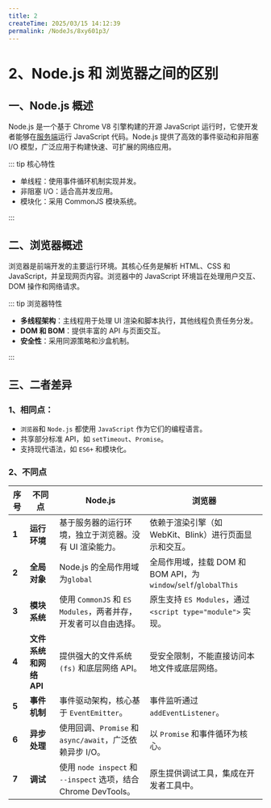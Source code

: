 ```yaml
---
title: 2
createTime: 2025/03/15 14:12:39
permalink: /NodeJs/8xy601p3/
---
```

# 2、Node.js 和 浏览器之间的区别

## 一、Node.js 概述

Node.js 是一个基于 Chrome V8 引擎构建的开源 JavaScript 运行时，它使开发者能够在[服务端](https://so.csdn.net/so/search?q=服务端&spm=1001.2101.3001.7020)运行 JavaScript 代码。Node.js 提供了高效的事件驱动和非阻塞 I/O 模型，广泛应用于构建快速、可扩展的网络应用。

::: tip 核心特性

- 单线程：使用事件循环机制实现并发。
- 非阻塞 I/O：适合高并发应用。
- 模块化：采用 CommonJS 模块系统。

:::

## 二、浏览器概述

浏览器是前端开发的主要运行环境。其核心任务是解析 HTML、CSS 和 JavaScript，并呈现网页内容。浏览器中的 JavaScript 环境旨在处理用户交互、DOM 操作和网络请求。

::: tip 浏览器特性

- **多线程架构**：主线程用于处理 UI 渲染和脚本执行，其他线程负责任务分发。
- **DOM 和 BOM**：提供丰富的 API 与页面交互。
- **安全性**：采用同源策略和沙盒机制。

:::

## 三、二者差异

### 1、相同点：

- `浏览器`和 `Node.js` 都使用 `JavaScript` 作为它们的编程语言。
- 共享部分标准 API，如 `setTimeout`、`Promise`。
- 支持现代语法，如 `ES6+` 和模块化。

### 2、不同点

| 序号  | 不同点                 | Node.js                                                         | 浏览器                                                          |
| ----- | ---------------------- | --------------------------------------------------------------- | --------------------------------------------------------------- |
| **1** | **运行环境**           | 基于服务器的运行环境，独立于浏览器。没有 UI 渲染能力。          | 依赖于渲染引擎（如 WebKit、Blink）进行页面显示和交互。          |
| **2** | **全局对象**           | Node.js 的全局作用域为`global`                                  | 全局作用域，挂载 DOM 和 BOM API，为`window`/`self`/`globalThis` |
| **3** | **模块系统**           | 使用 `CommonJS` 和 `ES Modules`，两者并存，开发者可以自由选择。 | 原生支持 `ES Modules`，通过 `<script type="module">` 实现。     |
| **4** | **文件系统和网络 API** | 提供强大的文件系统 `(fs)` 和底层网络 API。                      | 受安全限制，不能直接访问本地文件或底层网络。                    |
| **5** | **事件机制**           | 事件驱动架构，核心基于 `EventEmitter`。                         | 事件监听通过 `addEventListener`。                               |
| **6** | **异步处理**           | 使用回调、`Promise` 和 `async/await`，广泛依赖异步 I/O。        | 以 `Promise` 和事件循环为核心。                                 |
| **7** | **调试**               | 使用 `node inspect` 和 `--inspect` 选项，结合 Chrome DevTools。 | 原生提供调试工具，集成在开发者工具中。                          |
